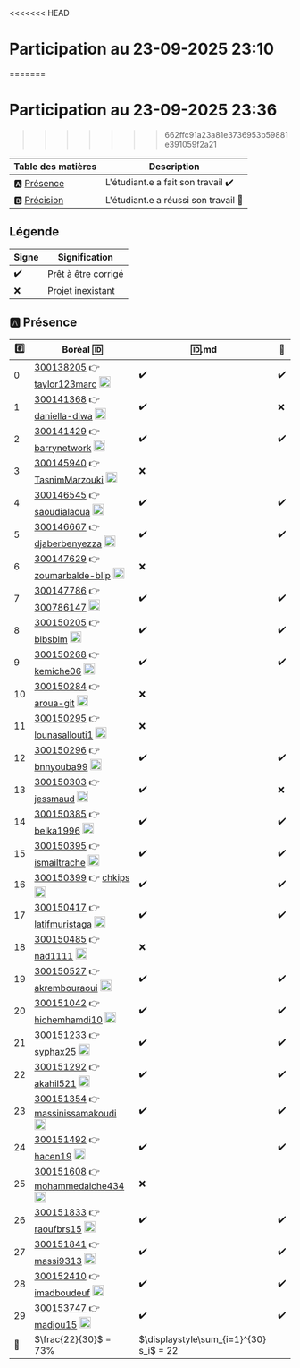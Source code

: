 <<<<<<< HEAD
# Participation au 23-09-2025 23:10
=======
# Participation au 23-09-2025 23:36
>>>>>>> 662ffc91a23a81e3736953b59881e391059f2a21

| Table des matières            | Description                                             |
|-------------------------------|---------------------------------------------------------|
| :a: [Présence](#a-présence)   | L'étudiant.e a fait son travail    :heavy_check_mark:   |
| :b: [Précision](#b-précision) | L'étudiant.e a réussi son travail  :tada:               |

## Légende

| Signe              | Signification                 |
|--------------------|-------------------------------|
| :heavy_check_mark: | Prêt à être corrigé           |
| :x:                | Projet inexistant             |

## :a: Présence

|:hash:| Boréal :id:                | :id:.md    | :rocket: |
|------|----------------------------|------------|----------|
| 0 | [300138205](../300138205.md) :point_right: [taylor123marc](https://github.com/taylor123marc) <image src='https://avatars0.githubusercontent.com/u/200685761?s=460&v=4' width=20 height=20></image> | :heavy_check_mark: | :heavy_check_mark: |
| 1 | [300141368](../300141368.md) :point_right: [daniella-diwa](https://github.com/daniella-diwa) <image src='https://avatars0.githubusercontent.com/u/132600996?s=460&v=4' width=20 height=20></image> | :heavy_check_mark: | :x: |
| 2 | [300141429](../300141429.md) :point_right: [barrynetwork](https://github.com/barrynetwork) <image src='https://avatars0.githubusercontent.com/u/231347874?s=460&v=4' width=20 height=20></image> | :heavy_check_mark: | :heavy_check_mark: |
| 3 | [300145940](../300145940.md) :point_right: [TasnimMarzouki](https://github.com/TasnimMarzouki) <image src='https://avatars0.githubusercontent.com/u/583231?s=460&v=4' width=20 height=20></image> | :x: |
| 4 | [300146545](../300146545.md) :point_right: [saoudialaoua](https://github.com/saoudialaoua) <image src='https://avatars0.githubusercontent.com/u/211592881?s=460&v=4' width=20 height=20></image> | :heavy_check_mark: | :heavy_check_mark: |
| 5 | [300146667](../300146667.md) :point_right: [djaberbenyezza](https://github.com/djaberbenyezza) <image src='https://avatars0.githubusercontent.com/u/205994773?s=460&v=4' width=20 height=20></image> | :heavy_check_mark: | :heavy_check_mark: |
| 6 | [300147629](../300147629.md) :point_right: [zoumarbalde-blip](https://github.com/zoumarbalde-blip) <image src='https://avatars0.githubusercontent.com/u/583231?s=460&v=4' width=20 height=20></image> | :x: |
| 7 | [300147786](../300147786.md) :point_right: [300786147](https://github.com/300786147) <image src='https://avatars0.githubusercontent.com/u/231366133?s=460&v=4' width=20 height=20></image> | :heavy_check_mark: | :heavy_check_mark: |
| 8 | [300150205](../300150205.md) :point_right: [blbsblm](https://github.com/blbsblm) <image src='https://avatars0.githubusercontent.com/u/205994753?s=460&v=4' width=20 height=20></image> | :heavy_check_mark: | :heavy_check_mark: |
| 9 | [300150268](../300150268.md) :point_right: [kemiche06](https://github.com/kemiche06) <image src='https://avatars0.githubusercontent.com/u/207268490?s=460&v=4' width=20 height=20></image> | :heavy_check_mark: | :heavy_check_mark: |
| 10 | [300150284](../300150284.md) :point_right: [aroua-git](https://github.com/aroua-git) <image src='https://avatars0.githubusercontent.com/u/205994902?s=460&v=4' width=20 height=20></image> | :x: |
| 11 | [300150295](../300150295.md) :point_right: [lounasallouti1](https://github.com/lounasallouti1) <image src='https://avatars0.githubusercontent.com/u/583231?s=460&v=4' width=20 height=20></image> | :x: |
| 12 | [300150296](../300150296.md) :point_right: [bnnyouba99](https://github.com/bnnyouba99) <image src='https://avatars0.githubusercontent.com/u/205198510?s=460&v=4' width=20 height=20></image> | :heavy_check_mark: | :heavy_check_mark: |
| 13 | [300150303](../300150303.md) :point_right: [jessmaud](https://github.com/jessmaud) <image src='https://avatars0.githubusercontent.com/u/211592293?s=460&v=4' width=20 height=20></image> | :heavy_check_mark: | :x: |
| 14 | [300150385](../300150385.md) :point_right: [belka1996](https://github.com/belka1996) <image src='https://avatars0.githubusercontent.com/u/205994785?s=460&v=4' width=20 height=20></image> | :heavy_check_mark: | :heavy_check_mark: |
| 15 | [300150395](../300150395.md) :point_right: [ismailtrache](https://github.com/ismailtrache) <image src='https://avatars0.githubusercontent.com/u/211577767?s=460&v=4' width=20 height=20></image> | :heavy_check_mark: | :heavy_check_mark: |
| 16 | [300150399](../300150399.md) :point_right: [chkips](https://github.com/chkips) <image src='https://avatars0.githubusercontent.com/u/195236786?s=460&v=4' width=20 height=20></image> | :heavy_check_mark: | :heavy_check_mark: |
| 17 | [300150417](../300150417.md) :point_right: [latifmuristaga](https://github.com/latifmuristaga) <image src='https://avatars0.githubusercontent.com/u/212187666?s=460&v=4' width=20 height=20></image> | :heavy_check_mark: | :heavy_check_mark: |
| 18 | [300150485](../300150485.md) :point_right: [nad1111](https://github.com/nad1111) <image src='https://avatars0.githubusercontent.com/u/205994799?s=460&v=4' width=20 height=20></image> | :x: |
| 19 | [300150527](../300150527.md) :point_right: [akrembouraoui](https://github.com/akrembouraoui) <image src='https://avatars0.githubusercontent.com/u/212277460?s=460&v=4' width=20 height=20></image> | :heavy_check_mark: | :heavy_check_mark: |
| 20 | [300151042](../300151042.md) :point_right: [hichemhamdi10](https://github.com/hichemhamdi10) <image src='https://avatars0.githubusercontent.com/u/62858035?s=460&v=4' width=20 height=20></image> | :heavy_check_mark: | :heavy_check_mark: |
| 21 | [300151233](../300151233.md) :point_right: [syphax25](https://github.com/syphax25) <image src='https://avatars0.githubusercontent.com/u/223416913?s=460&v=4' width=20 height=20></image> | :heavy_check_mark: | :heavy_check_mark: |
| 22 | [300151292](../300151292.md) :point_right: [akahil521](https://github.com/akahil521) <image src='https://avatars0.githubusercontent.com/u/205994792?s=460&v=4' width=20 height=20></image> | :heavy_check_mark: | :heavy_check_mark: |
| 23 | [300151354](../300151354.md) :point_right: [massinissamakoudi](https://github.com/massinissamakoudi) <image src='https://avatars0.githubusercontent.com/u/212047331?s=460&v=4' width=20 height=20></image> | :heavy_check_mark: | :heavy_check_mark: |
| 24 | [300151492](../300151492.md) :point_right: [hacen19](https://github.com/hacen19) <image src='https://avatars0.githubusercontent.com/u/206000307?s=460&v=4' width=20 height=20></image> | :heavy_check_mark: | :heavy_check_mark: |
| 25 | [300151608](../300151608.md) :point_right: [mohammedaiche434](https://github.com/mohammedaiche434) <image src='https://avatars0.githubusercontent.com/u/205994734?s=460&v=4' width=20 height=20></image> | :x: |
| 26 | [300151833](../300151833.md) :point_right: [raoufbrs15](https://github.com/raoufbrs15) <image src='https://avatars0.githubusercontent.com/u/109877652?s=460&v=4' width=20 height=20></image> | :heavy_check_mark: | :heavy_check_mark: |
| 27 | [300151841](../300151841.md) :point_right: [massi9313](https://github.com/massi9313) <image src='https://avatars0.githubusercontent.com/u/583231?s=460&v=4' width=20 height=20></image> | :heavy_check_mark: | :heavy_check_mark: |
| 28 | [300152410](../300152410.md) :point_right: [imadboudeuf](https://github.com/imadboudeuf) <image src='https://avatars0.githubusercontent.com/u/205994834?s=460&v=4' width=20 height=20></image> | :heavy_check_mark: | :heavy_check_mark: |
| 29 | [300153747](../300153747.md) :point_right: [madjou15](https://github.com/madjou15) <image src='https://avatars0.githubusercontent.com/u/211754108?s=460&v=4' width=20 height=20></image> | :heavy_check_mark: | :heavy_check_mark: |
| :abacus: |  $\frac{22}{30}$  =  73% | $\displaystyle\sum_{i=1}^{30} s_i$ = 22 |
